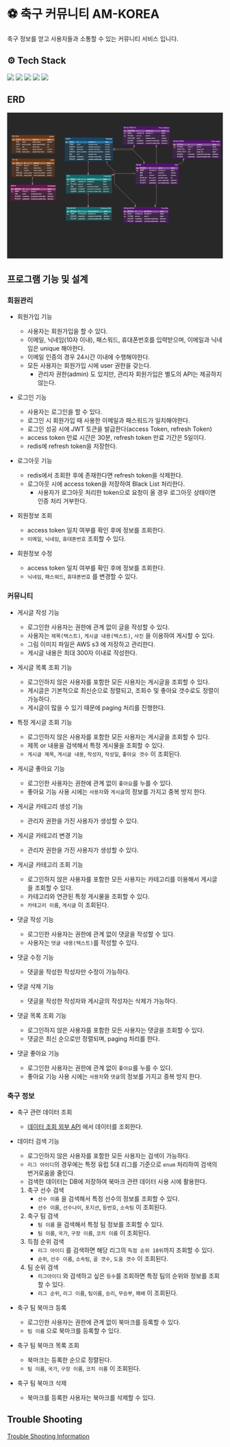 ﻿# ⚽ 축구 커뮤니티 AM-KOREA
축구 정보를 얻고 사용자들과 소통할 수 있는 커뮤니티 서비스 입니다.

## ⚙ Tech Stack
<img src="https://img.shields.io/badge/java-007396?style=for-the-badge&logo=java&logoColor=white"></a> 
<img src="https://img.shields.io/badge/spring-6DB33F?style=for-the-badge&logo=spring&logoColor=white"></a> 
<img src="https://img.shields.io/badge/mysql-4479A1?style=for-the-badge&logo=mysql&logoColor=white"> </a>
<img src="https://img.shields.io/badge/git-F05032?style=for-the-badge&logo=git&logoColor=white"></a>
<img src="https://img.shields.io/badge/Redis-DC382D?style=for-the-badge&logo=redis&logoColor=white"/></a>

## ERD
![ERD](doc/img/erd.png)

## 프로그램 기능 및 설계
### 회원관리
- 회원가입 기능
	- 사용자는 회원가입을 할 수 있다.
    - 이메일, 닉네임(10자 이내), 패스워드, 휴대폰번호를 입력받으며, 이메일과 닉네임은 unique 해야한다.
    - 이메일 인증의 경우 24시간 이내에 수행해야한다.
    - 모든 사용자는 회원가입 시에 user 권한을 갖는다.
		- 관리자 권한(admin) 도 있지만, 관리자 회원가입은 별도의 API는 제공하지 않는다.


- 로그인 기능
	- 사용자는 로그인을 할 수 있다.
    - 로그인 시 회원가입 때 사용한 이메일과 패스워드가 일치해야한다.
    - 로그인 성공 시에 JWT 토큰을 발급한다(access Token, refresh Token)
    - access token 만료 시간은 30분, refresh token 만료 기간은 5일이다.
    - redis에 refresh token을 저장한다.


- 로그아웃 기능
	- redis에서 조회한 후에 존재한다면 refresh token을 삭제한다.
    - 로그아웃 시에 access token을 저장하여 Black List 처리한다.
		- 사용자가 로그아웃 처리한 token으로 요청이 올 경우 로그아웃 상태이면 인증 처리 거부한다.


- 회원정보 조회
	- access token 일치 여부를 확인 후에 정보를 조회한다.
    - `이메일`, `닉네임`, `휴대폰번호` 조회할 수 있다.


- 회원정보 수정
	- access token 일치 여부를 확인 후에 정보를 조회한다.
	- `닉네임`, `패스워드`, `휴대폰번호` 를 변경할 수 있다.

### 커뮤니티
- 게시글 작성 기능
	- 로그인한 사용자는 권한에 관계 없이 글을 작성할 수 있다.
	- 사용자는 `제목(텍스트)`, `게시글 내용(텍스트)`, `사진` 을 이용하여 게시할 수 있다.
	- 그림 이미지 파일은 AWS s3 에 저장하고 관리한다.
    - 게시글 내용은 최대 300자 이내로 작성한다.
 

- 게시글 목록 조회 기능
	- 로그인하지 않은 사용자를 포함한 모든 사용자는 게시글을 조회할 수 있다.
    - 게시글은 기본적으로 최신순으로 정렬되고, 조회수 및 좋아요 갯수로도 정렬이 가능하다.
    - 게시글이 많을 수 있기 때문에 paging 처리를 진행한다.


- 특정 게시글 조회 기능
	- 로그인하지 않은 사용자를 포함한 모든 사용자는 게시글을 조회할 수 있다.
    - 제목 or 내용을 검색해서 특정 게시물을 조회할 수 있다.
    - `게시글 제목`, `게시글 내용`, `작성자`, `작성일`, `좋아요 갯수` 이 조회된다.
  

- 게시글 좋아요 기능
	- 로그인한 사용자는 권한에 관계 없이 `좋아요`를 누를 수 있다.
    - 좋아요 기능 사용 시에는 `사용자`와 `게시글`의 정보를 가지고 중복 방지 한다.


- 게시글 카테고리 생성 기능 
	- 관리자 권한을 가진 사용자가 생성할 수 있다.


- 게시글 카테고리 변경 기능
	- 관리자 권한을 가진 사용자가 생성할 수 있다.


- 게시글 카테고리 조회 기능
	- 로그인하지 않은 사용자를 포함한 모든 사용자는 카테고리를 이용해서 게시글을 조회할 수 있다.
    - 카테고리와 연관된 특정 게시물을 조회할 수 있다.
	- `카테고리 이름`, `게시글` 이 조회된다.


- 댓글 작성 기능
	- 로그인한 사용자는 권한에 관계 없이 댓글을 작성할 수 있다.
	- 사용자는 `댓글 내용(텍스트)`를 작성할 수 있다.


- 댓글 수정 기능
	- 댓글을 작성한 작성자만 수정이 가능하다.


- 댓글 삭제 기능
	- 댓글을 작성한 작성자와 게시글의 작성자는 삭제가 가능하다.


- 댓글 목록 조회 기능
	- 로그인하지 않은 사용자를 포함한 모든 사용자는 댓글을 조회할 수 있다.
    - 댓글은 최신 순으로만 정렬되며, paging 처리를 한다.


- 댓글 좋아요 기능
	- 로그인한 사용자는 권한에 관계 없이 `좋아요`를 누를 수 있다.
	- 좋아요 기능 사용 시에는 `사용자`와 `댓글`의 정보를 가지고 중복 방지 한다.


### 축구 정보 

- 축구 관련 데이터 조회
	- [데이터 조회 외부 API](https://apifootball.com/) 에서 데이터를 조회한다.


- 데이터 검색 기능
	- 로그인하지 않은 사용자를 포함한 모든 사용자는 검색이 가능하다.
    - `리그 아이디`의 경우에는 특정 유럽 5대 리그를 기준으로 `enum` 처리하여 검색의 번거로움을 줄인다.
    - 검색한 데이터는 DB에 저장하여 북마크 관련 데이터 사용 시에 활용한다.
  
    1. 축구 선수 검색
   	 	* `선수 이름` 을 검색해서 특정 선수의 정보를 조회할 수 있다.
        *  `선수 이름`, `선수나이`, `포지션`, `등번호`, `소속팀` 이 조회된다.
	2. 축구 팀 검색
       * `팀 이름` 을 검색해서 특정 팀 정보를 조회할 수 있다.
       * `팀 이름`, `국가`, `구장 이름`, `코치 이름` 이 조회된다.
    3. 득점 순위 검색
       * `리그 아이디` 를 검색하면 해당 리그의 `득점 순위 10위`까지 조회할 수 있다.
       * `순위`, `선수 이름`, `소속팀`, `골 갯수`, `도움 갯수` 이 조회된다.
    4. 팀 순위 검색
        * `리그아이디` 와 검색하고 싶은 `등수`를 조회하면 특정 팀의 순위와 정보를 조회할 수 있다.
        * `리그 순위`, `리그 이름`, `팀이름`, `승리`, `무승부`, `패배` 이 조회된다.


- 축구 팀 북마크 등록
	- 로그인한 사용자는 권한에 관계 없이 북마크를 등록할 수 있다.
    - `팀 이름` 으로 북마크를 등록할 수 있다.

- 축구 팀 북마크 목록 조회
    - 북마크는 등록한 순으로 정렬된다.
    - `팀 이름`, `국가`, `구장 이름`, `코치 이름` 이 조회된다.
  
- 축구 팀 북마크 삭제
	- 북마크를 등록한 사용자는 북마크를 삭제할 수 있다.


## Trouble Shooting
[Trouble Shooting Information](doc/TROUBLE_SHOOTING.md)


